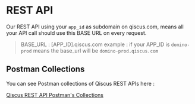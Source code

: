 # REST API

Our REST API using your `app_id` as subdomain on qiscus.com, means all your API call should use this BASE URL on every request.

> BASE_URL : [APP_ID].qiscus.com
> example : if your APP_ID is `domino-prod` means the base_url will be `domino-prod.qiscus.com`

## Postman Collections

You can see Postman collections of Qiscus REST APIs here :

[Qiscus REST API Postman's Collections](https://documenter.getpostman.com/view/3537859/qiscus-sdk-postman-collection-21/RVnVF1Ep)
